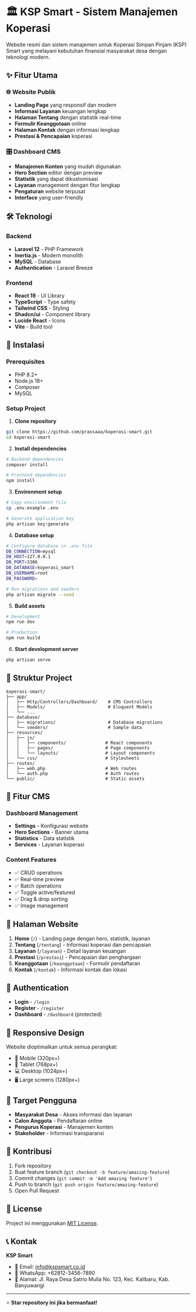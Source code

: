 # 🏛️ KSP Smart - Sistem Manajemen Koperasi

Website resmi dan sistem manajemen untuk Koperasi Simpan Pinjam (KSP) Smart yang melayani kebutuhan finansial masyarakat desa dengan teknologi modern.

## ✨ Fitur Utama

### 🌐 Website Publik
- **Landing Page** yang responsif dan modern
- **Informasi Layanan** keuangan lengkap
- **Halaman Tentang** dengan statistik real-time
- **Formulir Keanggotaan** online
- **Halaman Kontak** dengan informasi lengkap
- **Prestasi & Pencapaian** koperasi

### 🎛️ Dashboard CMS
- **Manajemen Konten** yang mudah digunakan
- **Hero Section** editor dengan preview
- **Statistik** yang dapat dikustomisasi
- **Layanan** management dengan fitur lengkap
- **Pengaturan** website terpusat
- **Interface** yang user-friendly

## 🛠️ Teknologi

### Backend
- **Laravel 12** - PHP Framework
- **Inertia.js** - Modern monolith
- **MySQL** - Database
- **Authentication** - Laravel Breeze

### Frontend
- **React 19** - UI Library
- **TypeScript** - Type safety
- **Tailwind CSS** - Styling
- **Shadcn/ui** - Component library
- **Lucide React** - Icons
- **Vite** - Build tool

## 🚀 Instalasi

### Prerequisites
- PHP 8.2+
- Node.js 18+
- Composer
- MySQL

### Setup Project

1. **Clone repository**
```bash
git clone https://github.com/prassaaa/koperasi-smart.git
cd koperasi-smart
```

2. **Install dependencies**
```bash
# Backend dependencies
composer install

# Frontend dependencies
npm install
```

3. **Environment setup**
```bash
# Copy environment file
cp .env.example .env

# Generate application key
php artisan key:generate
```

4. **Database setup**
```bash
# Configure database in .env file
DB_CONNECTION=mysql
DB_HOST=127.0.0.1
DB_PORT=3306
DB_DATABASE=koperasi_smart
DB_USERNAME=root
DB_PASSWORD=

# Run migrations and seeders
php artisan migrate --seed
```

5. **Build assets**
```bash
# Development
npm run dev

# Production
npm run build
```

6. **Start development server**
```bash
php artisan serve
```

## 📁 Struktur Project

```
koperasi-smart/
├── app/
│   ├── Http/Controllers/Dashboard/    # CMS Controllers
│   ├── Models/                        # Eloquent Models
│   └── ...
├── database/
│   ├── migrations/                    # Database migrations
│   └── seeders/                       # Sample data
├── resources/
│   ├── js/
│   │   ├── components/               # React components
│   │   ├── pages/                    # Page components
│   │   └── layouts/                  # Layout components
│   └── css/                          # Stylesheets
├── routes/
│   ├── web.php                       # Web routes
│   └── auth.php                      # Auth routes
└── public/                           # Static assets
```

## 🎨 Fitur CMS

### Dashboard Management
- **Settings** - Konfigurasi website
- **Hero Sections** - Banner utama
- **Statistics** - Data statistik
- **Services** - Layanan koperasi

### Content Features
- ✅ CRUD operations
- ✅ Real-time preview
- ✅ Batch operations
- ✅ Toggle active/featured
- ✅ Drag & drop sorting
- ✅ Image management

## 🌟 Halaman Website

1. **Home** (`/`) - Landing page dengan hero, statistik, layanan
2. **Tentang** (`/tentang`) - Informasi koperasi dan pencapaian
3. **Layanan** (`/layanan`) - Detail layanan keuangan
4. **Prestasi** (`/prestasi`) - Pencapaian dan penghargaan
5. **Keanggotaan** (`/keanggotaan`) - Formulir pendaftaran
6. **Kontak** (`/kontak`) - Informasi kontak dan lokasi

## 🔐 Authentication

- **Login** - `/login`
- **Register** - `/register`
- **Dashboard** - `/dashboard` (protected)

## 📱 Responsive Design

Website dioptimalkan untuk semua perangkat:
- 📱 Mobile (320px+)
- 📱 Tablet (768px+)
- 💻 Desktop (1024px+)
- 🖥️ Large screens (1280px+)

## 🎯 Target Pengguna

- **Masyarakat Desa** - Akses informasi dan layanan
- **Calon Anggota** - Pendaftaran online
- **Pengurus Koperasi** - Manajemen konten
- **Stakeholder** - Informasi transparansi

## 🤝 Kontribusi

1. Fork repository
2. Buat feature branch (`git checkout -b feature/amazing-feature`)
3. Commit changes (`git commit -m 'Add amazing feature'`)
4. Push to branch (`git push origin feature/amazing-feature`)
5. Open Pull Request

## 📄 License

Project ini menggunakan [MIT License](LICENSE).

## 📞 Kontak

**KSP Smart**
- 📧 Email: info@kspsmart.co.id
- 📱 WhatsApp: +62812-3456-7890
- 📍 Alamat: Jl. Raya Desa Satrio Mulia No. 123, Kec. Kalibaru, Kab. Banyuwangi

---

⭐ **Star repository ini jika bermanfaat!**
